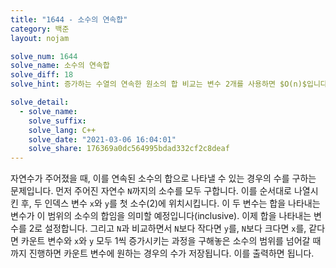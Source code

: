 ```yaml
---
title: "1644 - 소수의 연속합"
category: 백준
layout: nojam

solve_num: 1644
solve_name: 소수의 연속합
solve_diff: 18
solve_hint: 증가하는 수열의 연속한 원소의 합 비교는 변수 2개를 사용하면 $O(n)$입니다...!!

solve_detail:
  - solve_name:
    solve_suffix:
    solve_lang: C++
    solve_date: "2021-03-06 16:04:01"
    solve_share: 176369a0dc564995bdad332cf2c8deaf
---
```


자연수가 주어졌을 때, 이를 연속된 소수의 합으로 나타낼 수 있는 경우의 수를 구하는 문제입니다. 먼저 주어진 자연수 `N`까지의 소수를 모두 구합니다. 이를 순서대로 나열시킨 후, 두 인덱스 변수 `x`와 `y`를 첫 소수(2)에 위치시킵니다. 이 두 변수는 합을 나타내는 변수가 이 범위의 소수의 합임을 의미할 예정입니다(inclusive). 이제 합을 나타내는 변수를 2로 설정합니다. 그리고 `N`과 비교하면서 `N`보다 작다면 `y`를, `N`보다 크다면 `x`를, 같다면 카운트 변수와 `x`와 `y` 모두 1씩 증가시키는 과정을 구해놓은 소수의 범위를 넘어갈 때까지 진행하면 카운트 변수에 원하는 경우의 수가 저장됩니다. 이를 출력하면 됩니다.
